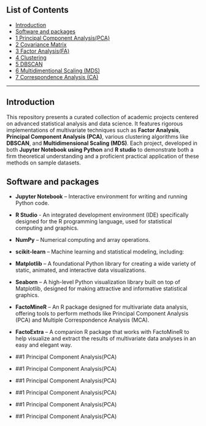 ## List of Contents
- [Introduction](#introduction)
- [Software and packages](#software_and_packages)
- [1 Principal Component Analysis(PCA)](#1_principal_component_analysis(PCA))
- [2 Covariance Matrix](#2_covariance_matrix)
- [3 Factor Analysis(FA)](#3_factor_analysis(FA))
- [4 Clustering](#4_clustering)
- [5 DBSCAN](#5_DBSCAN)
- [6 Multidimentional Scaling (MDS)](#6_multidimentional_scaling (MDS))
- [7 Correspondence Analysis (CA)](#7_correspondence_analysis (CA))


---
## Introduction
This repository presents a curated collection of academic projects centered on advanced statistical analysis and data science. It features rigorous implementations of multivariate techniques such as **Factor Analysis**, **Principal Component Analysis (PCA)**, various clustering algorithms like **DBSCAN**, and **Multidimensional Scaling (MDS)**. Each project, developed in both **Jupyter Notebook using Python** and **R studio** to demonstrate both a firm theoretical understanding and a proficient practical application of these methods on sample datasets.

## Software and packages
- **Jupyter Notebook** – Interactive environment for writing and running Python code.
- **R Studio** - An integrated development environment (IDE) specifically designed for the R programming language, used for statistical computing and graphics.
- **NumPy** – Numerical computing and array operations.
- **scikit-learn** – Machine learning and statistical modeling, including:
- **Matplotlib** – A foundational Python library for creating a wide variety of static, animated, and interactive data visualizations.
- **Seaborn** – A high-level Python visualization library built on top of Matplotlib, designed for making attractive and informative statistical graphics.
- **FactoMineR** – An R package designed for multivariate data analysis, offering tools to perform methods like Principal Component Analysis (PCA) and Multiple Correspondence Analysis (MCA).
- **FactoExtra** – A companion R package that works with FactoMineR to help visualize and extract the results of multivariate data analyses in an easy and elegant way.

- ##1 Principal Component Analysis(PCA)
- ##1 Principal Component Analysis(PCA)
- ##1 Principal Component Analysis(PCA)
- ##1 Principal Component Analysis(PCA)
- ##1 Principal Component Analysis(PCA)
- ##1 Principal Component Analysis(PCA)

